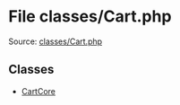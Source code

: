 File classes/Cart.php
=========

Source: [classes/Cart.php](https://github.com/PrestaShop/PrestaShop/blob/1.5.1.0/classes/Cart.php)


Classes
-------

* [CartCore](class.CartCore.md)

